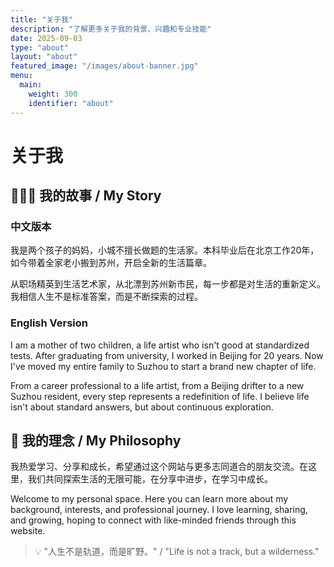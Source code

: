 ```yaml
---
title: "关于我"
description: "了解更多关于我的背景、兴趣和专业技能"
date: 2025-09-03
type: "about"
layout: "about"
featured_image: "/images/about-banner.jpg"
menu:
  main:
    weight: 300
    identifier: "about"
---
```


# 关于我

## 👩‍👧‍👦 我的故事 / My Story

### 中文版本
我是两个孩子的妈妈，小城不擅长做题的生活家。本科毕业后在北京工作20年，如今带着全家老小搬到苏州，开启全新的生活篇章。

从职场精英到生活艺术家，从北漂到苏州新市民，每一步都是对生活的重新定义。我相信人生不是标准答案，而是不断探索的过程。

### English Version
I am a mother of two children, a life artist who isn't good at standardized tests. After graduating from university, I worked in Beijing for 20 years. Now I've moved my entire family to Suzhou to start a brand new chapter of life.

From a career professional to a life artist, from a Beijing drifter to a new Suzhou resident, every step represents a redefinition of life. I believe life isn't about standard answers, but about continuous exploration.

## 🎯 我的理念 / My Philosophy

我热爱学习、分享和成长，希望通过这个网站与更多志同道合的朋友交流。在这里，我们共同探索生活的无限可能，在分享中进步，在学习中成长。

Welcome to my personal space. Here you can learn more about my background, interests, and professional journey. I love learning, sharing, and growing, hoping to connect with like-minded friends through this website.

> 💡 "人生不是轨道，而是旷野。" / "Life is not a track, but a wilderness."